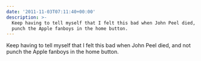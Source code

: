 ```yaml
---
date: '2011-11-03T07:11:40+00:00'
description: >-
  Keep having to tell myself that I felt this bad when John Peel died, and not
  punch the Apple fanboys in the home button.
---
```

Keep having to tell myself that I felt this bad when John Peel died, and not punch the Apple fanboys in the home button.
